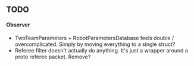 ## TODO
#### Observer

- TwoTeamParameters + RobotParametersDatabase feels double / overcomplicated. Simply by moving everything to a single struct?
- Referee filter doesn't actually do anything. It's just a wrapper around a proto referee packet. Remove?
